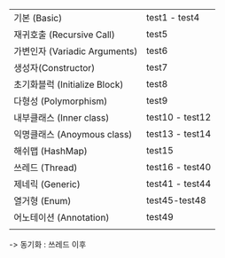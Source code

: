 

|                               |                 |
| ----------------------------- | --------------- |
| 기본 (Basic)                  | test1 - test4   |
| 재귀호출 (Recursive Call)     | test5           |
| 가변인자 (Variadic Arguments) | test6           |
| 생성자(Constructor)           | test7           |
| 초기화블럭 (Initialize Block) | test8           |
| 다형성 (Polymorphism)         | test9           |
| 내부클래스 (Inner class)      | test10 - test12 |
| 익명클래스 (Anoymous class)   | test13 - test14 |
| 해쉬맵 (HashMap)              | test15          |
| 쓰레드 (Thread)               | test16 - test40 |
| 제네릭 (Generic)              | test41 - test44 |
| 열거형 (Enum)                 | test45-test48   |
| 어노테이션 (Annotation)       | test49          |
|                               |                 |



-> 동기화 : 쓰레드 이후